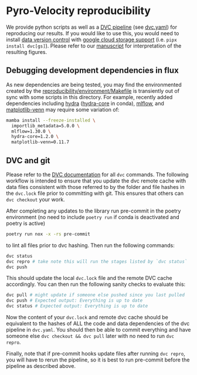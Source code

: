 # Pyro-Velocity reproducibility

We provide python scripts as well as a [DVC pipeline](https://dvc.org/doc/user-guide/pipelines) (see [dvc.yaml](./dvc.yaml)) for reproducing our results. If you would like to use this, you would need to install [data version control](https://dvc.org/doc/install) with [google cloud storage support](https://dvc.org/doc/install/linux#install-with-pip) (i.e. `pipx install dvc[gs]`). Please refer to our [manuscript](https://www.biorxiv.org/content/10.1101/2022.09.12.507691v2) for interpretation of the resulting figures.

## Debugging development dependencies in flux

As new dependencies are being tested, you may find the environmented created by the [reproducibility/environment/Makefile](../environment/Makefile) is transiently out of sync with some scripts in this directory. For example, recently added dependencies including [hydra](https://hydra.cc/docs/intro/#installation) ([hydra-core](https://anaconda.org/conda-forge/hydra-core) in conda), [mlflow](https://mlflow.org/docs/latest/python_api/mlflow.html), and [matplotlib-venn](https://github.com/konstantint/matplotlib-venn) may require some variation of:

```bash
mamba install --freeze-installed \
  importlib_metadata=5.0.0 \
  mlflow=1.30.0 \
  hydra-core=1.2.0 \
  matplotlib-venn=0.11.7
```

## DVC and git

Please refer to the [DVC documentation](https://dvc.org/doc/command-reference) for all `dvc` commands. The following workflow is intended to ensure that you update the dvc remote cache with data files consistent with those referred to by the folder and file hashes in the `dvc.lock` file prior to committing with git. This ensures that others can `dvc checkout` your work.

After completing any updates to the library run pre-commit in the poetry environment (no need to include `poetry run` if conda is deactivated and poetry is active)

```bash
poetry run nox -x -rs pre-commit
```

to lint all files prior to dvc hashing. Then run the following commands:

```bash
dvc status
dvc repro # take note this will run the stages listed by `dvc status`
dvc push
```

This should update the local `dvc.lock` file and the remote DVC cache accordingly. You can then run the following sanity checks to evaluate this:

```bash
dvc pull # might update if someone else pushed since you last pulled
dvc push # Expected output: Everything is up to date
dvc status # Expected output: Everything is up to date
```

Now the content of your `dvc.lock` and remote dvc cache should be equivalent to the hashes of ALL the code and data dependencies of the dvc pipeline in `dvc.yaml`. You should then be able to commit everything and have someone else `dvc checkout && dvc pull` later with no need to run `dvc repro`.

Finally, note that if pre-commit hooks update files after running `dvc repro`, you will have to rerun the pipeline, so it is best to run pre-commit before the pipeline as described above.
